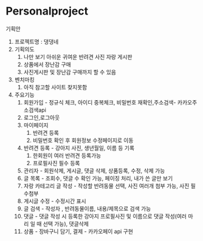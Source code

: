 # Personalproject
기획안

1. 프로젝트명 : 댕댕네
2. 기획의도
   1. 나만 보기 아쉬운 귀여운 반려견 사진 자랑 게시판
   2. 상품에서 장난감 구매
   3. 사진게시판 및 장난감 구매까지 할 수 있음
3. 벤치마킹
   1. 아직 참고할 사이트 찾지못함
4. 주요기능
   1. 회원가입 - 정규식 체크, 아이디 중복체크, 비밀번호 재확인,주소검색- 카카오주소검색api
   2. 로그인,로그아웃 
   3. 마이페이지
       1. 반려견 등록
       2. 비밀번호 확인 후 회원정보 수정페이지로 이동
   4. 반려견 등록 - 강아지 사진, 생년월일, 이름 등 기록
      1. 한회원이 여러 반려견 등록가능
      2. 프로필사진 필수 등록
   5. 관리자 - 회원삭제, 게시글, 댓글 삭제, 상품등록, 수정, 삭제 가능
   6. 글 목록 - 조회수, 댓글 수 확인 가능, 페이징 처리, 내가 쓴 글만 보기
   7. 자랑 카테고리 글 작성 - 작성할 반려동물 선택, 사진 여러개 첨부 가능, 사진 필수첨부
   8. 게시글 수정 - 수정시간 표시
   9. 글 검색 - 작성자 , 반려동물이름, 내용/제목으로 검색 가능
   10. 댓글 - 댓글 작성 시 등록한 강아지 프로필사진 및 이름으로 댓글 작성(여러 마리 일 때 선택 가능), 댓글삭제
   11. 상품 - 장바구니 담기, 결제 - 카카오페이 api 구현
  
